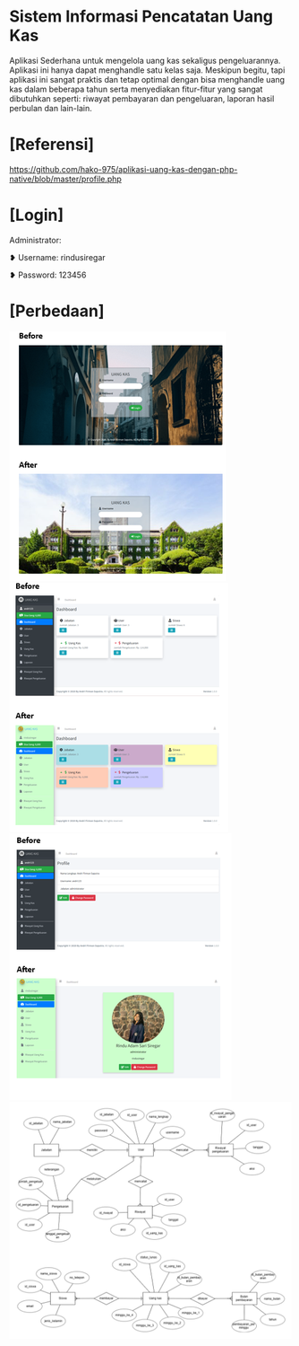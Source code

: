 # Sistem Informasi Pencatatan Uang Kas
Aplikasi Sederhana untuk mengelola uang kas sekaligus pengeluarannya. 
Aplikasi ini hanya dapat menghandle satu kelas saja.
Meskipun begitu, tapi aplikasi ini sangat praktis dan tetap optimal dengan bisa menghandle uang kas dalam beberapa tahun serta menyediakan fitur-fitur yang sangat dibutuhkan seperti: riwayat pembayaran dan pengeluaran, laporan hasil perbulan dan lain-lain. 

# [Referensi] 
https://github.com/hako-975/aplikasi-uang-kas-dengan-php-native/blob/master/profile.php

# [Login]

Administrator:

❥ Username: rindusiregar

❥ Password: 123456

# [Perbedaan]

![Menu Login](assets/img/readme/login2.png)
![Dashboard](assets/img/readme/dashboard2.png)
![Profil](assets/img/readme/profil2.png)
![ERD](assets/img/readme/erd.png)
